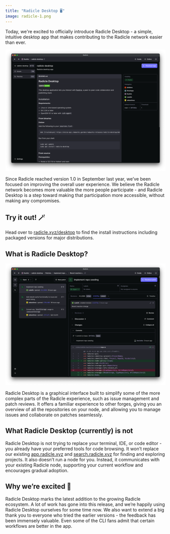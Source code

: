 ```yaml
---
title: "Radicle Desktop 🖥️"
image: radicle-1.png
---
```


Today, we're excited to officially introduce Radicle Desktop - a simple, intuitive desktop app that makes contributing to the Radicle network easier than ever.

![Radicle Desktop](/assets/images/blog/radicle-desktop-repo-home.png)

Since Radicle reached version 1.0 in September last year, we’ve been focused on improving the overall user experience. We believe the Radicle network becomes more valuable the more people participate - and Radicle Desktop is a step toward making that participation more accessible, without making any compromises.

## Try it out! 🪄

Head over to [radicle.xyz/desktop][desktop] to find the install instructions including packaged versions for major distributions.

## What is Radicle Desktop?

![Radicle Desktop](/assets/images/blog/radicle-desktop-pr.png)

Radicle Desktop is a graphical interface built to simplify some of the more complex parts of the Radicle experience, such as issue management and patch reviews. It offers a familiar experience to other forges, giving you an overview of all the repositories on your node, and allowing you to manage issues and collaborate on patches seamlessly.

## What Radicle Desktop (currently) is not

Radicle Desktop is not trying to replace your terminal, IDE, or code editor - you already have your preferred tools for code browsing. It won’t replace our existing [app.radicle.xyz](https://app.radicle.xyz) and [search.radicle.xyz](https://search.radicle.xyz) for finding and exploring projects. It also doesn’t run a node for you. Instead, it communicates with your existing Radicle node, supporting your current workflow and encourages gradual adoption.

## Why we’re excited 🎊

Radicle Desktop marks the latest addition to the growing Radicle ecosystem. A lot of work has gone into this release, and we’re happily using Radicle Desktop ourselves for some time now. We also want to extend a big thank you to everyone who tried the earlier versions - the feedback has been immensely valuable. Even some of the CLI fans admit that certain workflows are better in the app.


[desktop]: https://radicle.xyz/desktop
